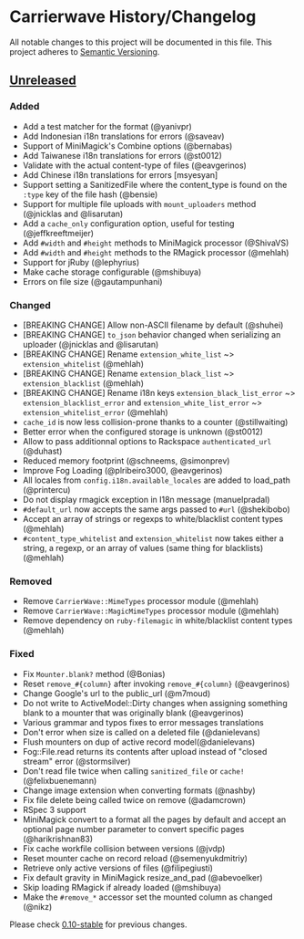 # Carrierwave History/Changelog
All notable changes to this project will be documented in this file.
This project adheres to [Semantic Versioning](http://semver.org/).

## [Unreleased]
### Added
* Add a test matcher for the format (@yanivpr)
* Add Indonesian i18n translations for errors (@saveav)
* Support of MiniMagick's Combine options (@bernabas)
* Add Taiwanese i18n translations for errors (@st0012)
* Validate with the actual content-type of files (@eavgerinos)
* Add Chinese i18n translations for errors [msyesyan]
* Support setting a SanitizedFile where the content_type is found on the `:type` key of the file hash (@bensie)
* Support for multiple file uploads with `mount_uploaders` method (@jnicklas and @lisarutan)
* Add a `cache_only` configuration option, useful for testing (@jeffkreeftmeijer)
* Add `#width` and `#height` methods to MiniMagick processor (@ShivaVS)
* Add `#width` and `#height` methods to the RMagick processor (@mehlah)
* Support for jRuby (@lephyrius)
* Make cache storage configurable (@mshibuya)
* Errors on file size (@gautampunhani)

### Changed
* [BREAKING CHANGE] Allow non-ASCII filename by default (@shuhei)
* [BREAKING CHANGE] `to_json` behavior changed when serializing an uploader (@jnicklas and @lisarutan)
* [BREAKING CHANGE] Rename `extension_white_list` ~> `extension_whitelist` (@mehlah)
* [BREAKING CHANGE] Rename `extension_black_list` ~> `extension_blacklist` (@mehlah)
* [BREAKING CHANGE] Rename i18n keys `extension_black_list_error` ~> `extension_blacklist_error` and `extension_white_list_error` ~> `extension_whitelist_error` (@mehlah)
* `cache_id` is now less collision-prone thanks to a counter (@stillwaiting)
* Better error when the configured storage is unknown (@st0012)
* Allow to pass additionnal options to Rackspace `authenticated_url` (@duhast)
* Reduced memory footprint (@schneems, @simonprev)
* Improve Fog Loading (@plribeiro3000, @eavgerinos)
* All locales from `config.i18n.available_locales` are added to load_path (@printercu)
* Do not display rmagick exception in I18n message (manuelpradal)
* `#default_url` now accepts the same args passed to `#url` (@shekibobo)
* Accept an array of strings or regexps to white/blacklist content types (@mehlah)
* `#content_type_whitelist` and `extension_whitelist` now takes either a string, a regexp, or an array of values (same thing for blacklists) (@mehlah)

### Removed
* Remove `CarrierWave::MimeTypes` processor module (@mehlah)
* Remove `CarrierWave::MagicMimeTypes` processor module (@mehlah)
* Remove dependency on `ruby-filemagic` in white/blacklist content types (@mehlah)

### Fixed
* Fix `Mounter.blank?` method (@Bonias)
* Reset `remove_#{column}` after invoking `remove_#{column}` (@eavgerinos)
* Change Google's url to the public_url (@m7moud)
* Do not write to ActiveModel::Dirty changes when assigning something blank to a mounter that was originally blank (@eavgerinos)
* Various grammar and typos fixes to error messages translations
* Don't error when size is called on a deleted file (@danielevans)
* Flush mounters on dup of active record model(@danielevans)
* Fog::File.read returns its contents after upload instead of "closed stream" error (@stormsilver)
* Don't read file twice when calling `sanitized_file` or `cache!` (@felixbuenemann)
* Change image extension when converting formats (@nashby)
* Fix file delete being called twice on remove (@adamcrown)
* RSpec 3 support
* MiniMagick convert to a format all the pages by default and accept an optional page number parameter to convert specific pages (@harikrishnan83)
* Fix cache workfile collision between versions (@jvdp)
* Reset mounter cache on record reload (@semenyukdmitriy)
* Retrieve only active versions of files (@filipegiusti)
* Fix default gravity in MiniMagick resize_and_pad (@abevoelker)
* Skip loading RMagick if already loaded (@mshibuya)
* Make the `#remove_*` accessor set the mounted column as changed (@nikz)

Please check [0.10-stable] for previous changes.

[Unreleased]: https://github.com/carrierwaveuploader/carrierwave/compare/v0.10.0...HEAD
[0.10-stable]: https://github.com/carrierwaveuploader/carrierwave/blob/0.10-stable/History.txt
